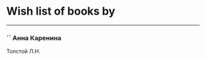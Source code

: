 # Wish list of books by [](https://plus.google.com/u/0/105803270930838059244/)
---

### `` Анна Каренина
Толстой Л.Н.

